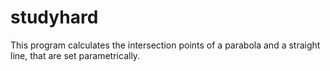 # studyhard
This program calculates the intersection points of a parabola and a straight line, that are set parametrically.
